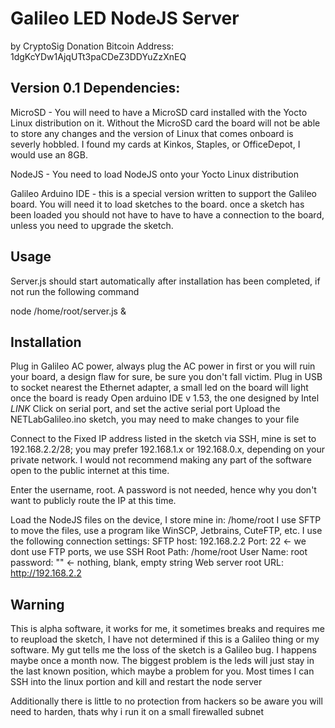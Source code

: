 Galileo LED NodeJS Server
============================

by CryptoSig
Donation Bitcoin Address: 1dgKcYDw1AjqUTt3paCDeZ3DDYuZzXnEQ

Version 0.1
Dependencies:
-----------------------------------
MicroSD - You will need to have a MicroSD card installed with the Yocto Linux distribution on it. 
Without the MicroSD card the board will not be able to store any changes and the 
version of Linux that comes onboard is severly hobbled. I found my cards at Kinkos, Staples, 
or OfficeDepot, I would use an 8GB.

NodeJS - You need to load NodeJS onto your Yocto Linux distribution

Galileo Arduino IDE - this is a special version written to support the Galileo board. You will need it to load sketches to the board.
once a sketch has been loaded you should not have to have to have a connection to the board, unless you need to upgrade the sketch.

Usage
-----------------------------------
Server.js should start automatically after installation has been completed, if not run the following command

node /home/root/server.js &

Installation
-----------------------------------
Plug in Galileo AC power, always plug the AC power in first or you will ruin your board, a design flaw for sure, be sure you don't fall victim.
Plug in USB to socket nearest the Ethernet adapter, a small led on the board will light once the board is ready
Open arduino IDE v 1.53, the one designed by Intel *LINK*
Click on serial port, and set the active serial port
Upload the NETLabGalileo.ino sketch, you may need to make changes to your file

Connect to the Fixed IP address listed in the sketch via SSH, mine is set to 192.168.2.2/28; you may prefer 192.168.1.x or 192.168.0.x, 
depending on your private network. I would not recommend making any part of the software open to the public internet at this time.

Enter the username, root. A password is not needed, hence why you don't want to publicly route the IP at this time.

Load the NodeJS files on the device, I store mine in:
/home/root
I use SFTP to move the files, use a program like WinSCP, Jetbrains, CuteFTP, etc. I use the following connection settings:
SFTP host: 192.168.2.2
Port: 22 <- we dont use FTP ports, we use SSH
Root Path: /home/root
User Name: root
password: "" <- nothing, blank, empty string
Web server root URL: http://192.168.2.2

Warning
-----------------------------------
This is alpha software, it works for me, it sometimes breaks and requires me to reupload the sketch, 
I have not determined if this is a Galileo thing or my software. My gut tells me the loss of the sketch 
is a Galileo bug. I happens maybe once a month now. The biggest problem is the leds will just stay in
the last known position, which maybe a problem for you. Most times I can SSH into the linux portion and 
kill and restart the node server

Additionally there is little to no protection from hackers so be aware you will need to harden, thats why i run it on a small firewalled subnet



